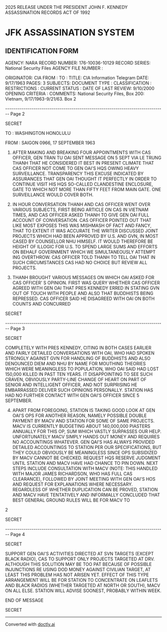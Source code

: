 2025 RELEASE UNDER THE PRESIDENT JOHN F. KENNEDY ASSASSINATION RECORDS ACT OF 1992

# JFK ASSASSINATION SYSTEM
## IDENTIFICATION FORM

AGENCY: NARA
RECORD NUMBER: 176-10036-10129
RECORD SERIES: National Security Files
AGENCY FILE NUMBER :

ORIGINATOR: CIA
FROM :
TO :
TITLE: CIA Information Telegram
DATE: 9/17/1963
PAGES: 3
SUBJECTS:
DOCUMENT TYPE :
CLASSIFICATION :
RESTRICTIONS :
CURRENT STATUS :
DATE OF LAST REVIEW: 9/10/2000
OPENING CRITERIA :
COMMENTS: National Security Files, Box 200: Vietnam, 9/17/1963-9/21/63. Box 2


-------------------------------------------------------------------------------- Page 2

SECRET

TO : WASHINGTON HONOLULU

FROM : SAIGON 0966, 17 SEPTEMBER 1963

1. AFTER MAKING AND BREAKING FOUR APPOINTMENTS WITH CAS OFFICER, GEN TRAN TU OAI SENT MESSAGE ON 5 SEPT VIA LE TRUNG THANH THAT HE CONSIDERED IT BEST IN PRESENT CLIMATE THAT CAS OFFICER NOT COME TO GEN OAI'S HQS OWING HEAVY SURVEILLANCE. TRANSPARENCY THIS EXCUSE INDICATED BY ASSURANCES THAT GEN OAI THOUGHT IT PERFECTLY IN ORDER TO CONTINUE VISIT HIS HQS SO-CALLED CLANDESTINE ENCLOSURE, GATE TO WHICH NOT MORE THAN FIFTY FEET FROM MAIN GATE. ONE SURVEILLANCE WOULD COVER BOTH.

2. IN HOUR CONVERSATION THANH AND CAS OFFICER WENT OVER VARIOUS SUBJECTS, FIRST BEING ARTICLE ON CAS IN VIETNAM TIMES, AND CAS OFFICER ASKED THANH TO GIVE GEN OAI FULL ACCOUNT OF CONVERSATION. CAS OFFICER POINTED OUT THAT LIKE MOST EXPOSES THIS WAS MISHMASH OF FACT AND FANCY, THAT TO EXTENT IT WAS ACCURATE THE WRITER DISCUSSED JOINT PROJECTS WHICH HAD BEEN APPROVED BY U.S. AND GVN, IN MOST CASED BY COUNSELLOR NHU HIMSELF. IT WOULD THEREFORE BE HEIGHT OF ILLOGIC FOR U.S. TO SPEND LARGE SUMS AND EFFORTS ON BEHALF GOVERNMENT WHICH WE SIMULTANEOUSLY ATTEMPT ING OVERTHROW. CAS OFFICER TOLD THANH TO TELL OAI THAT IN SUCH CIRCUMSTANCES CAS HAD NO CHOICE BUT REVIEW ALL PROJECTS.

3. THANH BROUGHT VARIOUS MESSAGES ON WHICH OAI ASKED FOR CAS OFFICER' S OPINION. FIRST WAS QUERY WHETHER CAS OFFICER AGREED WITH GEN OAI THAT PRES KENNEDY ERRED IN STATING GVN OUT OF TOUCH WITH PEOPLE AND ALSO THAT BUDDHISTS BEING REPRESSED. CAS OFFICER SAID HE DISAGREED WITH OAI ON BOTH COUNTS AND CONCURRED

SECRET


-------------------------------------------------------------------------------- Page 3

SECRET

COMPLETELY WITH PRES KENNEDY, CITING IN BOTH CASES EARLIER AND
FAIRLY DETAILED CONVERSATIONS WITH OAI, WHO HAD SPOKEN STRONGLY
AGAINST GVN FOR HANDLING OF BUDDHISTS AND ALSO DENOUNCED DIEM
AND NHU BY NAME FOR MOUTHING THEORIES WHICH WERE MEANINGLESS TO
POPULATION, WHO OAI SAID HAD LOST 150,000 KILLED IN PAST TEN
YEARS. IT DISAPPOINTING TO SEE SUCH CRAVEN, OBVIOUSLY PARTY-LINE
CHANGE OF HEART ON PART OF SENIOR AND INTELLIGENT OFFICER, AND
NOT SURPRISING HE EMBARRASSED DELIVER SUCH OPINIONS PERSONALLY.
STATION HAS HAD NO FURTHER CONTACT WITH GEN OAI'S OFFICER SINCE
5 SEPTEMBER.

4. APART FROM FOREGOING, STATION IS TAKING GOOD LOOK AT
   GEN OAI'S OPS FOR ANOTHER REASON, NAMELY POSSIBLE DOUBLE PAYMENT
   BY MACV AND STATION FOR SOME OF SAME PROJECTS. MACV IS CURRENTLY
   BUDGETING ABOUT 140,000,000 PIASTERS ANNUALLY FOR THIS OP, SUM
   WHICH VASTLY SURPASSES OUR HELP. UNFORTUNATELY MACV SIMPLY
   HANDS OUT MONEY AND REQUIRES NO ACCOUNTINGS WHATEVER. GEN QAI'S
   HAS ALWAYS PROVIDED DETAILED ACCOUNTINGS TO STATION PER OUR
   SPECIFICATIONS, BUT THEY COULD OBVIOUSLY BE MEANINGLESS SINCE
   OPS SUBSIDIZED BY MACV CANNOT BE CHECKED. REQUEST HQS
   RESERVE JUDGMENT UNTIL STATION AND MACV HAVE HAD CHANCE TO PIN
   DOWN. NEXT STEPS INCLUDE CONSULTATION WITH MACV (NOTE: THIS
   HANDLED WITH MAJOR JAMES RICHARDSON, WHO HAS FULL CAS CLEARANCE),
   FOLLOWED BY JOINT MEETING WITH GEN OAI'S HOS AND REQUEST FOR
   EXPLANATIONS WHERE NECESSARY. REGARDLESS OF WHETHER DUPLICATION
   CAN BE PROVED, STATION AND MACV HAVE TENTATIVELY AND INFORMALLY
   CONCLUDED THAT BEST GENERAL GROUND RULES WILL BE FOR MACV TO

2

SECRET


-------------------------------------------------------------------------------- Page 4

SECRET

SUPPORT GEN OAI'S ACTIVITIES DIRECTED AT SVN TARGETS (EXCEPT
BLACK RADIO), CAS TO SUPPORT ONLY PROJECTS TARGETED AT DRV.
ALTHOUGH THIS SOLUTION MAY BE TOO PAT BECAUSE OF POSSIBLE
INJUNCTIONS RE USING DOD MONEY AGAINST CIVILIAN TARGET, AT LEAST
THIS PROBLEM HAS NOT ARISEN YET. EFFECT OF THIS TYPE ARRANGEMENT
WILL BE FOR STATION TO CONCENTRATE ON LEAFLETS AND BLACK RADIOS
(WHETHER TARGETED AT NORTH OR SOUTH), MACV ON ALL ELSE. STATION
WILL ADVISE SOONEST, PROBABLY WITHIN WEEK.

END OF MESSAGE

SECRET


---
Converted with [doctly.ai](https://doctly.ai)